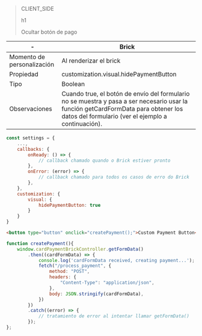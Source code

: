 > CLIENT_SIDE
>
> h1
>
> Ocultar botón de pago

| - | Brick |
| --- | --- |
| Momento de personalización  |  Al renderizar el brick  |
| Propiedad  | customization.visual.hidePaymentButton  |
| Tipo  | Boolean  |
| Observaciones  | Cuando true, el botón de envío del formulario no se muestra y pasa a ser necesario usar la función getCardFormData para obtener los datos del formulario (ver el ejemplo a continuación).  |

```javascript
const settings = {
    ...,
    callbacks: {
        onReady: () => {
            // callback chamado quando o Brick estiver pronto
        },
        onError: (error) => { 
            // callback chamado para todos os casos de erro do Brick
        },
    },
    customization: {
        visual: {
            hidePaymentButton: true
        }
    }
}
```

```html
<button type="button" onclick="createPayment();">Custom Payment Button</button>
```

```javascript
function createPayment(){
    window.cardPaymentBrickController.getFormData()
        .then((cardFormData) => {
            console.log('cardFormData received, creating payment...');
            fetch("/process_payment", {
                method: "POST",
                headers: {
                    "Content-Type": "application/json",
                },
                body: JSON.stringify(cardFormData),
            })
        })
        .catch((error) => {
            // tratamiento de error al intentar llamar getFormData()
        });
};
```